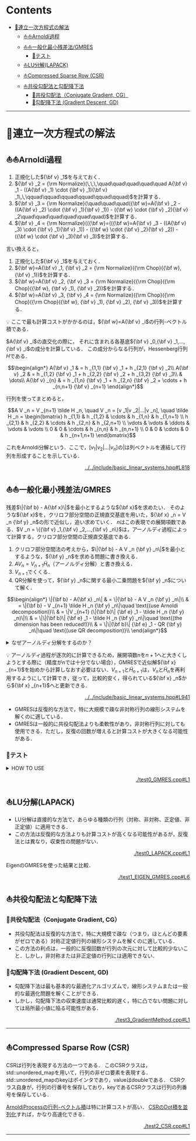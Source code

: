 # Contents

- [🐋連立一次方程式の解法](#🐋連立一次方程式の解法)
    - [⛵️⛵️Arnoldi過程](#⛵️⛵️Arnoldi過程)
    - [⛵️⛵️一般化最小残差法/GMRES](#⛵️⛵️一般化最小残差法/GMRES)
        - [🪸テスト](#🪸テスト)
    - [⛵️LU分解(LAPACK)](#⛵️LU分解(LAPACK))
    - [⛵️Compressed Sparse Row (CSR)](#⛵️Compressed-Sparse-Row-(CSR))
    - [⛵️共役勾配法と勾配降下法](#⛵️共役勾配法と勾配降下法)
        - [🪸共役勾配法（Conjugate Gradient, CG）](#🪸共役勾配法（Conjugate-Gradient,-CG）)
        - [🪸勾配降下法 (Gradient Descent, GD)](#🪸勾配降下法-(Gradient-Descent,-GD))


---
# 🐋連立一次方程式の解法 

## ⛵️⛵️Arnoldi過程  

1. 正規化した$`{\bf v} _1`$を与えておく．
2. $`{\bf v} _2 = {\rm Normalize}(\,\,\,\quad\quad\quad\quad\quad A{\bf v} _1 - ((A{\bf v} _1) \cdot {\bf v} _1){\bf v} _1\,\,\qquad\qquad\qquad\qquad\qquad\qquad)`$を計算する．
3. $`{\bf v} _3 = {\rm Normalize}(\quad\quad\quad({\bf w}=A{\bf v} _2 - ((A{\bf v} _2) \cdot {\bf v} _1){\bf v} _1)) - ({\bf w} \cdot {\bf v} _2){\bf v} _2\quad\quad\quad\quad\quad\quad)`$を計算する．
4. $`{\bf v} _4 = {\rm Normalize}(({\bf w}=(({\bf w}=A{\bf v} _3 - ((A{\bf v} _3) \cdot {\bf v} _1){\bf v} _1)) - ({\bf w} \cdot {\bf v} _2){\bf v} _2)) - ({\bf w} \cdot {\bf v} _3){\bf v} _3)`$を計算する．

言い換えると，

1. 正規化した$`{\bf v} _1`$を与えておく．
2. $`{\bf w}=A{\bf v} _1, {\bf v} _2 = {\rm Normalize}({\rm Chop}({\bf w},{\bf v} _1))`$を計算する．
3. $`{\bf w}=A{\bf v} _2, {\bf v} _3 = {\rm Normalize}({\rm Chop}({\rm Chop}({\bf w}, {\bf v} _1), {\bf v} _2))`$を計算する．
4. $`{\bf w}=A{\bf v} _3, {\bf v} _4 = {\rm Normalize}({\rm Chop}({\rm Chop}({\rm Chop}({\bf w}, {\bf v} _1), {\bf v} _2), {\bf v} _3))`$を計算する．

💡 ここで最も計算コストがかかるのは，$`{\bf w}=A{\bf v} _i`$の行列-ベクトル積である．

$`A{\bf v} _i`$の直交化の際に，
それに含まれる各基底$`{\bf v} _0,{\bf v} _1,...,{\bf v} _i`$の成分を計算している．
この成分からなる行列が，Hessenberg行列$`H`$である．

```math
\begin{align*}
A{\bf v} _1 & = h _{1,1} {\bf v} _1 + h _{2,1} {\bf v} _2\\
A{\bf v} _2 & = h _{1,2} {\bf v} _1 + h _{2,2} {\bf v} _2 + h _{3,2} {\bf v} _3\\
& \dots\\
A{\bf v} _{n} & = h _{1,n} {\bf v} _1 + h _{2,n} {\bf v} _2 + \cdots + h _{n,n+1} {\bf v} _{n+1}
\end{align*}
```

行列を使ってまとめると，

```math
A V _n = V _{n+1} \tilde H _n, \quad V _n = [v _1|v _2|...|v _n],
\quad \tilde H _n = \begin{bmatrix} h _{1,1} & h _{1,2} & \cdots & h _{1,n} & h _{1,n+1} \\ h _{2,1} & h _{2,2} & \cdots & h _{2,n} & h _{2,n+1} \\ \vdots & \vdots & \ddots & \vdots & \vdots \\ 0 & 0 & \cdots & h _{n,n} & h _{n,n+1} \\ 0 & 0 & \cdots & 0 & h _{n+1,n+1} \end{bmatrix}
```

これをArnoldi分解という．ここで，$`[v _1|v _2|...|v _n]`$の$`|`$は列ベクトルを連結して行列を形成することを示している．

<p  align="right"><a href="../../include/basic_linear_systems.hpp#L818">../../include/basic_linear_systems.hpp#L818</a></p>


## ⛵️⛵️一般化最小残差法/GMRES  

残差$`\|{\bf b} - A{\bf x}\|`$を最小とするような$`{\bf x}`$を求めたい．
そのような$`{\bf x}`$を，クリロフ部分空間の正規直交基底を用いた，$`{\bf x} _n = V _n {\bf y} _n`$の形で近似し，追い求めていく．
$`n`$はこの表現での展開項数である．$`V _n = \{{\bf v} _1,{\bf v} _2,...,{\bf v} _n\}`$は，アーノルディ過程によって計算する，クリロフ部分空間の正規直交基底である．

1. クリロフ部分空間法の考えから，$`\|{\bf b} - A V _n {\bf y} _n\|`$を最小とするような，$`{\bf y} _n`$を求める問題に書き換える．
2. $`A V _n = V _{n+1} \tilde H _n`$（アーノルディ分解）と書き換える．
3. $`V _{n+1}`$でくくる．
4. QR分解を使って，$`{\bf y} _n`$に関する最小二乗問題を$`{\bf y} _n`$について解く．

```math
\begin{align*}
\|{\bf b} - A{\bf x} _n\| & = \|{\bf b} - A V _n {\bf y} _n\|\\
& = \|{\bf b} - V _{n+1} \tilde H _n {\bf y} _n\|\quad \text{(use Arnoldi decomposition)}\\
& = \|V _{n+1} (\|{\bf b}\| {\bf e} _1 - \tilde H _n {\bf y} _n)\|\\
& = \|\|{\bf b}\| {\bf e} _1 - \tilde H _n {\bf y} _n\|\quad \text{(the dimension has been reduced!)}\\
& = \|\|{\bf b}\| {\bf e} _1 - QR {\bf y} _n\|\quad \text{(use QR decomposition)}\\
\end{align*}
```

<details>
<summary>なぜアーノルディ分解をするのか？</summary>

* $`A`$は$`m \times m`$とすると
* $`{\bf x}`$と$`{\bf b}`$は，$`m \times 1`$ベクトル（列ベクトル）.
* $`V _n`$は，$`m \times n`$行列で，$`A`$のクリロフ部分空間の基底ベクトルを列に持つ行列．
* $`{\bf y} _n`$は$`n \times 1`$ベクトル．
* $`\tilde H _n`$は$`(n+1) \times n`$行列．

従って，$`n`$が$`m`$よりも大幅に小さい場合，
アーノルディ分解によって作られた問題$`\min\|{\bf b} - V _{n+1}{\tilde H} _n {\bf y} _n\|`$は，
元の問題$`\min\|{\bf b}-A{\bf x}\|`$より計算量が少ない問題となる．

$`A{\bf x} = {\bf b}`$の問題を解くよりも，
$`{\tilde H} _n {\bf y} _n = {\bf b}`$という問題を解く方が計算量が少ない．

</details>

💡 アーノルディ過程が逐次的に計算できるため，展開項数$`n`$を$`n+1`$へと大きくしようとする際に（精度が$`n`$では十分でない場合），GMRESで近似解$`{\bf x} _{n+1}`$を始めから計算しなおす必要はない．$`V _{n+1}`$と$`{\tilde H} _{n+1}`$は，$`V _n`$と$`{\tilde H} _n`$を再利用するようにして計算でき，従って，比較的安く，得られている$`{\bf x} _n`$から$`{\bf x} _{n+1}`$へと更新できる．

<p  align="right"><a href="../../include/basic_linear_systems.hpp#L941">../../include/basic_linear_systems.hpp#L941</a></p>


* GMRESは反復的な方法で，特に大規模で疎な非対称行列の線形システムを解くのに適している．
* GMRESは一般的に共役勾配法よりも柔軟性があり，非対称行列に対しても使用できる．ただし，反復の回数が増えると計算コストが大きくなる可能性がある．

### 🪸テスト 

<details>
<summary>HOW TO USE</summary>

![](WATCHME.gif)

</details>


<p  align="right"><a href="./test0_GMRES.cpp#L1">./test0_GMRES.cpp#L1</a></p>

## ⛵️LU分解(LAPACK) 

* LU分解は直接的な方法で，あらゆる種類の行列（対称、非対称、正定値、非正定値）に適用できる．
* この方法は反復的な方法よりも計算コストが高くなる可能性があるが，反復法とは異なり，収束性の問題がない．


<p  align="right"><a href="./test0_LAPACK.cpp#L1">./test0_LAPACK.cpp#L1</a></p>

EigenのGMRESを使った結果と比較．


<p  align="right"><a href="./test1_EIGEN_GMRES.cpp#L6">./test1_EIGEN_GMRES.cpp#L6</a></p>

## ⛵️共役勾配法と勾配降下法 

### 🪸共役勾配法（Conjugate Gradient, CG） 

* 共役勾配法は反復的な方法で，特に大規模で疎な（つまり，ほとんどの要素がゼロである）対称正定値行列の線形システムを解くのに適している．
* この方法の利点は，一般的に反復回数が行列の次元に対して比較的少ないこと．しかし，非対称または非正定値の行列には適用できない．

### 🪸勾配降下法 (Gradient Descent, GD) 

* 勾配降下法は最も基本的な最適化アルゴリズムで，線形システムまたは一般的な最適化問題を解くことができる．
* しかし，勾配降下法の収束速度は通常比較的遅く，特に凸でない問題に対しては局所最小値に陥る可能性がある．


<p  align="right"><a href="./test3_GradientMethod.cpp#L1">./test3_GradientMethod.cpp#L1</a></p>

---
## ⛵️Compressed Sparse Row (CSR) 

CSRは行列を表現する方法の一つである．
このCSRクラスは，std::unordered_mapを用いて，行列の非ゼロ要素を表現する．
std::unordered_mapのkeyはポインタであり，valueはdoubleである．
CSRクラス自身が，行列の行番号を保存しており，keyであるCSRクラスは行列の列番号を保存している．

[ArnoldiProcessの行列-ベクトル積](../../include/basic_linear_systems.hpp#L929)は特に計算コストが高い．
[CSRのDot積を並列化](../../include/basic_linear_systems.hpp#L734)すれば，かなり高速化できる．


<p  align="right"><a href="./test2_CSR.cpp#L1">./test2_CSR.cpp#L1</a></p>

---
